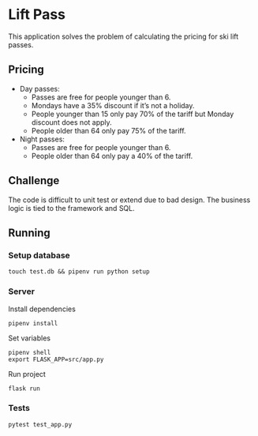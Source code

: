 # Lift Pass

This application solves the problem of calculating the pricing for ski lift passes.

## Pricing

- Day passes:
  - Passes are free for people younger than 6.
  - Mondays have a 35% discount if it’s not a holiday.
  - People younger than 15 only pay 70% of the tariff but Monday discount does not apply.
  - People older than 64 only pay 75% of the tariff.
- Night passes:
  - Passes are free for people younger than 6.
  - People older than 64 only pay a 40% of the tariff.

## Challenge

The code is difficult to unit test or extend due to bad design. The business logic is tied to the framework and SQL.

## Running

### Setup database

```
touch test.db && pipenv run python setup
```

### Server

Install dependencies

```
pipenv install
```

Set variables

```
pipenv shell
export FLASK_APP=src/app.py
```

Run project

```
flask run
```

### Tests

```shell
pytest test_app.py
```
